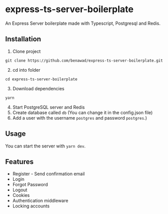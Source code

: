 # express-ts-server-boilerplate
An Express Server boilerplate made with Typescript, Postgresql and Redis.

## Installation

1. Clone project
```
git clone https://github.com/benawad/express-ts-server-boilerplate.git
```
2. cd into folder
```
cd express-ts-server-boilerplate
```
3. Download dependencies 
```
yarn
```
4. Start PostgreSQL server and Redis
5. Create database called `db` (You can change it in the config.json file)
6. Add a user with the username `postgres` and password `postgres`.)

## Usage

You can start the server with `yarn dev`.

## Features

* Register - Send confirmation email
* Login
* Forgot Password
* Logout  
* Cookies
* Authentication middleware
* Locking accounts
